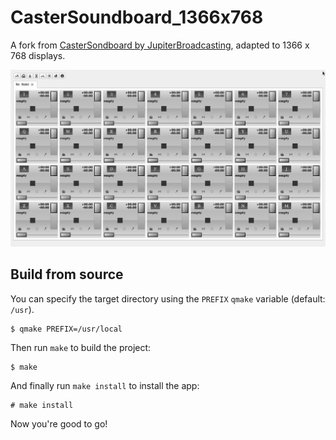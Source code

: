 # CasterSoundboard_1366x768

A fork from [CasterSondboard by JupiterBroadcasting](https://github.com/JupiterBroadcasting/CasterSoundboard), adapted to 1366 x 768 displays.


![full screen](screenshots/20190210132502.png)

## Build from source

You can specify the target directory using the `PREFIX` `qmake` variable (default: `/usr`).

```
$ qmake PREFIX=/usr/local
```

Then run `make` to build the project:

```
$ make
```

And finally run `make install` to install the app:

```
# make install
```

Now you're good to go!
